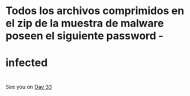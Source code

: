 
# Todos los archivos comprimidos en el zip de la muestra de malware poseen el siguiente password - 
# infected



#
#
#
#
#




See you on [Day 33](day33.md) 
